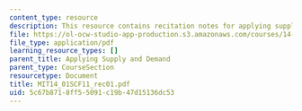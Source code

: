 ```yaml
---
content_type: resource
description: This resource contains recitation notes for applying supply and demand.
file: https://ol-ocw-studio-app-production.s3.amazonaws.com/courses/14-01sc-principles-of-microeconomics-fall-2011/5c67b8718ff55091c19b47d15136dc53_MIT14_01SCF11_rec01.pdf
file_type: application/pdf
learning_resource_types: []
parent_title: Applying Supply and Demand
parent_type: CourseSection
resourcetype: Document
title: MIT14_01SCF11_rec01.pdf
uid: 5c67b871-8ff5-5091-c19b-47d15136dc53
---
```


